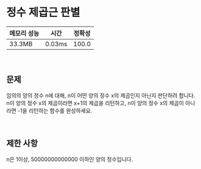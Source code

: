 # 정수 제곱근 판별

| 메모리 성능 | 시간 | 정확성 |
| ---- | ---- | ---- |
| 33.3MB | 0.03ms | 100.0 |

<br />

## 문제

임의의 양의 정수 n에 대해, n이 어떤 양의 정수 x의 제곱인지 아닌지 판단하려 합니다.
n이 양의 정수 x의 제곱이라면 x+1의 제곱을 리턴하고, n이 양의 정수 x의 제곱이 아니라면 -1을 리턴하는 함수를 완성하세요.

<br />

## 제한 사항
n은 1이상, 50000000000000 이하인 양의 정수입니다.